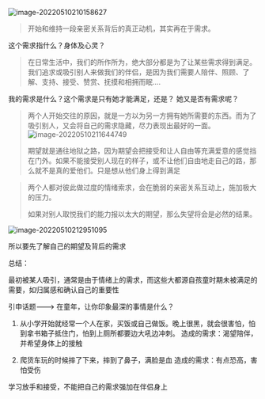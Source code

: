![image-20220510210158627](D:\MarkDown\picture\image-20220510210158627.png)

> 开始和维持一段亲密关系背后的真正动机，其实再在于需求。

这个需求指什么？身体及心灵？

> 在日常生活中，我们的所作所为，绝大部分都是为了让某些需求得到满足。我们追求或吸引别人来做我们的伴侣，是因为我们需要人陪伴、照顾、了解、支持、接受、赞赏、抚摸和相拥而眠....

我的需求是什么？这个需求是只有她才能满足，还是？
她又是否有需求呢？

> 两个人开始交往的原因，就是一方以为另一方拥有她所需要的东西。而为了吸引别人，又会将自己的需求隐藏，尽力表现出最好的一面。
> ![image-20220510211644749](D:\MarkDown\picture\image-20220510211644749.png)
>
> 期望就是通往地狱之路，因为期望会把接受和让人自由等充满爱意的感觉挡在门外。如果不能接受别人现在的样子，或不让他们自由地走自己的路，那么就不是真的爱他们。只是想从他们身上得到满足



> 两个人都对彼此做过度的情绪索求，会在脆弱的亲密关系互动上，施加极大的压力。
>
> 如果对别人取悦我们的能力报以太大的期望，那么失望将会是必然的结果。



![image-20220510212951095](D:\MarkDown\picture\image-20220510212951095.png)

所以要先了解自己的期望及背后的需求



总结：

​    最初被某人吸引，通常是由于情绪上的需求，而这些大都源自孩童时期未被满足的需要，如归属感和确认自己的重要性

引申话题---> 在童年，让你印象最深的事情是什么？

1. 从小学开始就经常一个人在家，买饭或自己做饭。晚上很黑，就会很害怕，怕到拿书箱子抵住门，怕到上厕所都要边大吼边冲刺。
   造成的需求：渴望陪伴，并希望身体上的接触

2. 爬货车玩的时候摔了下来，摔到了鼻子，满脸是血
   造成的需求：有点恐高，害怕受伤



学习放手和接受，不能把自己的需求强加在伴侣身上































